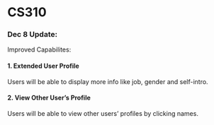 # CS310
### Dec 8 Update:
Improved Capabilites: 
#### 1. Extended User Profile
Users will be able to display more info like job, gender and self-intro.
#### 2. View Other User’s Profile
Users will be able to view other users’ profiles by clicking names.
